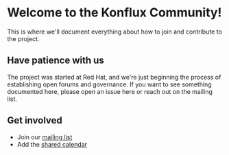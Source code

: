 # Welcome to the Konflux Community!

This is where we'll document everything about how to join and contribute to the project.

## Have patience with us

The project was started at Red Hat, and we're just beginning the process of establishing open forums and governance. If you want to see something documented here, please open an issue here or reach out on the mailing list.

## Get involved

* Join our [mailing list](https://groups.google.com/g/konflux)
* Add the [shared calendar](https://calendar.google.com/calendar/u/0?cid=ZWViNjE1YTdjZTNmYWE0MmIyMjUwOGMwZWY4YTQ0NzcxM2FiNDYzNzg1YTRkMTljMGYyYmNjNTkyYjFkNjVlZEBncm91cC5jYWxlbmRhci5nb29nbGUuY29t)
